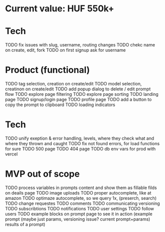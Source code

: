 # Current value: HUF 550k+

# Tech
TODO fix issues with slug, username, routing changes
TODO chekc name on create, edit, fork
TODO on first signup ask for username

# Product (functional)
TODO tag selection, creation on create/edit
TODO model selection, creatinon on create/edit
TODO add popup dialog to delete / edit prompt flow
TODO explore page filtering
TODO explore page sorting
TODO landing page
TODO signup/login page
TODO profile page
TODO add a button to copy the prompt to clipboard
TODO loading indicators

# Tech
TODO unify exeption & error handling, levels, where they check what and where they thrown and caught
TODO fix not found errors, for load functions for sure
TODO 500 page
TODO 404 page
TODO db env vars for prod with vercel















# MVP out of scope
TODO process variables in prompts content and show them as fillable filds on deails page
TODO image uploads
TODO proper autocomplete, like at amazon
TODO optimaze autocomplete, so we query 1x, (preserch, search)
TODO change requestes
TODO comments
TODO communicating versioning
TODO subscribtions
TODO notifications
TODO user settings
TODO follow users
TODO example blocks on prompt page to see it in action (example prompt (maybe just params, versioning issue? current prompt+params) results of a prompt)
